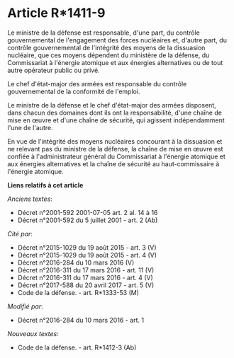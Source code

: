# Article R*1411-9

Le ministre de la défense est responsable, d'une part, du contrôle gouvernemental de l'engagement des forces nucléaires et,
d'autre part, du contrôle gouvernemental de l'intégrité des moyens de la dissuasion nucléaire, que ces moyens dépendent du
ministère de la défense, du Commissariat à l'énergie atomique et aux énergies alternatives ou de tout autre opérateur public
ou privé. 

Le chef d'état-major des armées est responsable du contrôle gouvernemental de la conformité de l'emploi. 

Le ministre de la défense et le chef d'état-major des armées disposent, dans chacun des domaines dont ils ont la
responsabilité, d'une chaîne de mise en œuvre et d'une chaîne de sécurité, qui agissent indépendamment l'une de l'autre. 

En vue de l'intégrité des moyens nucléaires concourant à la dissuasion et ne relevant pas du ministre de la défense, la
chaîne de mise en œuvre est confiée à l'administrateur général du Commissariat à l'énergie atomique et aux énergies
alternatives et la chaîne de sécurité au haut-commissaire à l'énergie atomique.

**Liens relatifs à cet article**

_Anciens textes_:

  - Décret n°2001-592 2001-07-05 art. 2 al. 14 à 16
  - Décret n°2001-592 du 5 juillet 2001 - art. 2 (Ab)

_Cité par_:

  - Décret n°2015-1029 du 19 août 2015 - art. 3 (V)
  - Décret n°2015-1029 du 19 août 2015 - art. 4 (V)
  - Décret n°2016-284 du 10 mars 2016 (V)
  - Décret n°2016-311 du 17 mars 2016 - art. 11 (V)
  - Décret n°2016-311 du 17 mars 2016 - art. 4 (V)
  - Décret n°2017-588 du 20 avril 2017 - art. 5 (V)
  - Code de la défense. - art. R*1333-53 (M)

_Modifié par_:

  - Décret n°2016-284 du 10 mars 2016 - art. 1

_Nouveaux textes_:

  - Code de la défense. - art. R*1412-3 (Ab)
